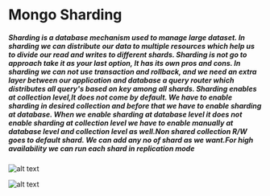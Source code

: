 # Mongo Sharding

##### Sharding is a database mechanism used to manage large dataset. In sharding we can distribute our data to multiple resources which help us to divide our read and writes to different shards. Sharding is not go to approach take it as your last option, It has its own pros and cons. In sharding we can not use transaction and rollback, and we need an extra layer between our application and database a query router which distributes all query's based on key among all shards. Sharding enables at collection level,It does not come by default. We have to enable sharding in desired collection and before that we have to enable sharding at database. When we enable sharding at database level it does not enable sharding at collection level we have to enable manually at database level and collection level as well.Non shared collection R/W goes to default shard. We can add any no of shard as we want.For high availability we can run each shard in replication mode

![alt text](https://github.com/v-saurabhsingh/Mongo-Shard/blob/master/sharded-cluster-production-architecture.bakedsvg.svg?raw=true)


![alt text](https://github.com/v-saurabhsingh/Mongo-Shard/blob/master/sharded-cluster-scatter-gather-query.bakedsvg.svg?raw=true)

